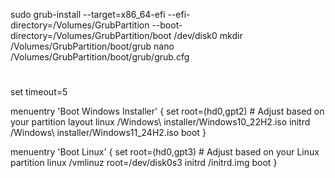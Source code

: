 sudo grub-install --target=x86_64-efi --efi-directory=/Volumes/GrubPartition --boot-directory=/Volumes/GrubPartition/boot /dev/disk0
mkdir /Volumes/GrubPartition/boot/grub
nano /Volumes/GrubPartition/boot/grub/grub.cfg

#
set timeout=5

menuentry 'Boot Windows Installer' {
    set root=(hd0,gpt2)  # Adjust based on your partition layout
    linux /Windows\ installer/Windows10_22H2.iso
    initrd /Windows\ installer/Windows11_24H2.iso
    boot
}

menuentry 'Boot Linux' {
    set root=(hd0,gpt3)  # Adjust based on your Linux partition
    linux /vmlinuz root=/dev/disk0s3
    initrd /initrd.img
    boot
}
